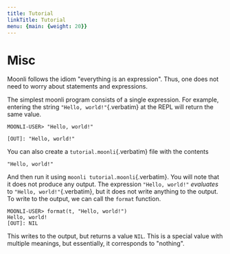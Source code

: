 ```yaml
---
title: Tutorial
linkTitle: Tutorial
menu: {main: {weight: 20}}
---
```


# Misc

Moonli follows the idiom \"everything is an expression\". Thus, one does
not need to worry about statements and expressions.

The simplest moonli program consists of a single expression. For
example, entering the string `"Hello, world!"`{.verbatim} at the REPL
will return the same value.

    MOONLI-USER> "Hello, world!"

    [OUT]: "Hello, world!"

You can also create a `tutorial.moonli`{.verbatim} file with the
contents

    "Hello, world!"

And then run it using `moonli tutorial.moonli`{.verbatim}. You will note
that it does not produce any output. The expression `"Hello, world!"`
*evaluates* to `"Hello, world!"`{.verbatim}, but it does not write
anything to the output. To write to the output, we can call the `format`
function.

    MOONLI-USER> format(t, "Hello, world!")
    Hello, world!
    [OUT]: NIL

This writes to the output, but returns a value `NIL`. This is a special
value with multiple meanings, but essentially, it corresponds to
\"nothing\".
